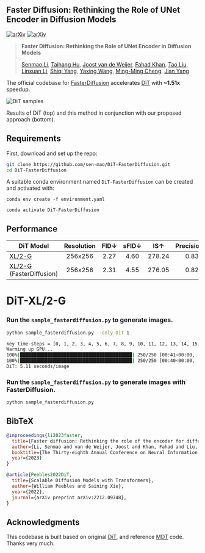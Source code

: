 ## Faster Diffusion: Rethinking the Role of UNet Encoder in Diffusion Models

[![arXiv](https://img.shields.io/badge/arXiv-FasterDiffusion-<COLOR>.svg)](https://arxiv.org/abs/2312.09608) [![arXiv](https://img.shields.io/badge/paper-FasterDiffusion-b31b1b.svg)](https://arxiv.org/abs/2312.09608.pdf)
> **Faster Diffusion: Rethinking the Role of UNet Encoder in Diffusion Models**
>
> [Senmao Li](https://github.com/sen-mao), [Taihang Hu](https://github.com/hutaiHang), [Joost van de Weijer](https://scholar.google.com/citations?user=Gsw2iUEAAAAJ&hl=en&oi=sra), [Fahad Khan](https://sites.google.com/view/fahadkhans/home), [Tao Liu](ltolcy0@gmail.com), [Linxuan Li](https://github.com/Potato-lover), [Shiqi Yang](https://www.shiqiyang.xyz/), [Yaxing Wang](https://yaxingwang.netlify.app/author/yaxing-wang/), [Ming-Ming Cheng](https://mmcheng.net/), [Jian Yang](https://scholar.google.com.hk/citations?user=6CIDtZQAAAAJ&hl=en)

The official codebase for [FasterDiffusion](https://arxiv.org/abs/2312.09608) accelerates [DiT](https://github.com/facebookresearch/DiT) with **~1.51x** speedup.


![DiT samples](visuals/infer_dit.jpg)

Results of DiT (top) and this method in conjunction with our proposed approach (bottom).

## Requirements

First, download and set up the repo:

```bash
git clone https://github.com/sen-mao/DiT-FasterDiffusion.git
cd DiT-FasterDiffusion
```

A suitable conda environment named `DiT-FasterDiffusion` can be created
and activated with:

```
conda env create -f environment.yaml

conda activate DiT-FasterDiffusion
```

## Performance

| DiT Model                                                                                 | Resolution | FID&darr; | sFID&darr; | IS&uarr; | Precision&uarr; | Recall&uarr; | s/image&darr; |
|-------------------------------------------------------------------------------------------|:----------:|:---------:|:----------:|:--------:|:---------------:|:------------:|:-------------:|
| [XL/2-G](https://dl.fbaipublicfiles.com/DiT/models/DiT-XL-2-256x256.pt)                   |  256x256   |   2.27    |    4.60    |  278.24  |      0.83       |     0.57     |     5.13      |
| [XL/2-G](https://dl.fbaipublicfiles.com/DiT/models/DiT-XL-2-256x256.pt) (FasterDiffusion) |  256x256   |   2.31    |    4.55    |  276.05  |      0.82       |     0.57     |     3.26      |


# DiT-XL/2-G

### Run the `sample_fasterdiffusion.py` to generate images.
```bash
python sample_fasterdiffusion.py --only-DiT 1 
```


```bash
key time-steps = [0, 1, 2, 3, 4, 5, 6, 7, 8, 9, 10, 11, 12, 13, 14, 15, 16, 17, 18, 19, 20, 21, 22, 23, 24, 25, 26, 27, 28, 29, 30, 31, 32, 33, 34, 35, 36, 37, 38, 39, 40, 41, 42, 43, 44, 45, 46, 47, 48, 49, 50, 51, 52, 53, 54, 55, 56, 57, 58, 59, 60, 61, 62, 63, 64, 65, 66, 67, 68, 69, 70, 71, 72, 73, 74, 75, 76, 77, 78, 79, 80, 81, 82, 83, 84, 85, 86, 87, 88, 89, 90, 91, 92, 93, 94, 95, 96, 97, 98, 99, 100, 101, 102, 103, 104, 105, 106, 107, 108, 109, 110, 111, 112, 113, 114, 115, 116, 117, 118, 119, 120, 121, 122, 123, 124, 125, 126, 127, 128, 129, 130, 131, 132, 133, 134, 135, 136, 137, 138, 139, 140, 141, 142, 143, 144, 145, 146, 147, 148, 149, 150, 151, 152, 153, 154, 155, 156, 157, 158, 159, 160, 161, 162, 163, 164, 165, 166, 167, 168, 169, 170, 171, 172, 173, 174, 175, 176, 177, 178, 179, 180, 181, 182, 183, 184, 185, 186, 187, 188, 189, 190, 191, 192, 193, 194, 195, 196, 197, 198, 199, 200, 201, 202, 203, 204, 205, 206, 207, 208, 209, 210, 211, 212, 213, 214, 215, 216, 217, 218, 219, 220, 221, 222, 223, 224, 225, 226, 227, 228, 229, 230, 231, 232, 233, 234, 235, 236, 237, 238, 239, 240, 241, 242, 243, 244, 245, 246, 247, 248, 249, 250]
Warming up GPU...
100%|█████████████████████████████████████████| 250/250 [00:41<00:00,  6.09it/s]
100%|█████████████████████████████████████████| 250/250 [00:40<00:00,  6.16it/s]
DiT: 5.11 seconds/image
```

### Run the `sample_fasterdiffusion.py` to generate images with FasterDiffusion.
```bash
python sample_fasterdiffusion.py 
```

## BibTeX

```bibtex
@inproceedings{li2023faster,
  title={Faster diffusion: Rethinking the role of the encoder for diffusion model inference},
  author={Li, Senmao and van de Weijer, Joost and Khan, Fahad and Liu, Tao and Li, Linxuan and Yang, Shiqi and Wang, Yaxing and Cheng, Ming-Ming and others},
  booktitle={The Thirty-eighth Annual Conference on Neural Information Processing Systems},
  year={2023}
}

@article{Peebles2022DiT,
  title={Scalable Diffusion Models with Transformers},
  author={William Peebles and Saining Xie},
  year={2022},
  journal={arXiv preprint arXiv:2212.09748},
}
```


## Acknowledgments
This codebase is built based on original [DiT](https://github.com/facebookresearch/DiT), and reference [MDT](https://github.com/sail-sg/MDT/tree/main) code. Thanks very much.
